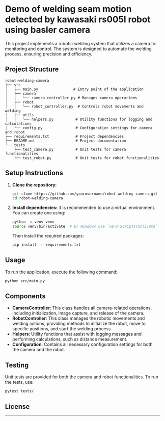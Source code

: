 # Demo of welding seam motion detected by kawasaki rs005l robot using basler camera

This project implements a robotic welding system that utilizes a camera for monitoring and control. The system is designed to automate the welding process, ensuring precision and efficiency.

## Project Structure

```
robot-welding-camera
├── src
│   ├── main.py                # Entry point of the application
│   ├── camera
│   │   └── camera_controller.py # Manages camera operations
│   ├── robot
│   │   └── robot_controller.py  # Controls robot movements and welding
│   ├── utils
│   │   └── helpers.py          # Utility functions for logging and calculations
│   └── config.py               # Configuration settings for camera and robot
├── requirements.txt            # Project dependencies
├── README.md                   # Project documentation
└── tests
    ├── test_camera.py          # Unit tests for camera functionalities
    └── test_robot.py           # Unit tests for robot functionalities
```

## Setup Instructions

1. **Clone the repository:**
   ```bash
   git clone https://github.com/yourusername/robot-welding-camera.git
   cd robot-welding-camera
   ```

2. **Install dependencies:**
   It is recommended to use a virtual environment. You can create one using:
   ```bash
   python -m venv venv
   source venv/bin/activate  # On Windows use `venv\Scripts\activate`
   ```
   Then install the required packages:
   ```bash
   pip install -r requirements.txt
   ```

## Usage

To run the application, execute the following command:
```bash
python src/main.py
```

## Components

- **CameraController**: This class handles all camera-related operations, including initialization, image capture, and release of the camera.
- **RobotController**: This class manages the robotic movements and welding actions, providing methods to initialize the robot, move to specific positions, and start the welding process.
- **Helpers**: Utility functions that assist with logging messages and performing calculations, such as distance measurement.
- **Configuration**: Contains all necessary configuration settings for both the camera and the robot.

## Testing

Unit tests are provided for both the camera and robot functionalities. To run the tests, use:
```bash
pytest tests/
```

## License

---
